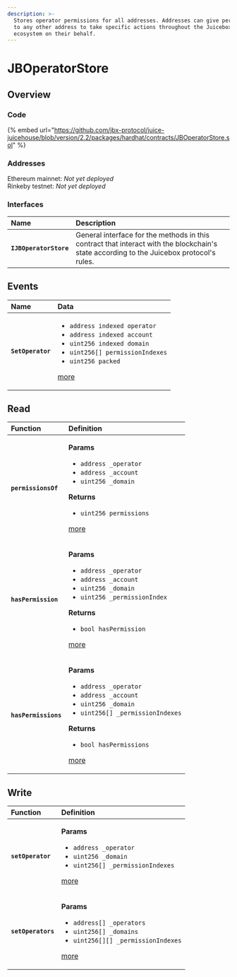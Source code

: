```yaml
---
description: >-
  Stores operator permissions for all addresses. Addresses can give permissions
  to any other address to take specific actions throughout the Juicebox
  ecosystem on their behalf.
---
```


# JBOperatorStore

## Overview

### Code

{% embed url="https://github.com/jbx-protocol/juice-juicehouse/blob/version/2.2/packages/hardhat/contracts/JBOperatorStore.sol" %}

### **Addresses**

Ethereum mainnet: _Not yet deployed_  
Rinkeby testnet: _Not yet deployed_

### **Interfaces**

| **Name** | Description |
| :--- | :--- |
| **`IJBOperatorStore`** | General interface for the methods in this contract that interact with the blockchain's state according to the Juicebox protocol's rules. |

## Events

<table>
  <thead>
    <tr>
      <th style="text-align:left">Name</th>
      <th style="text-align:left">Data</th>
    </tr>
  </thead>
  <tbody>
    <tr>
      <td style="text-align:left"><b><code>SetOperator</code></b>
      </td>
      <td style="text-align:left">
        <ul>
          <li><code>address indexed operator</code> 
          </li>
          <li><code>address indexed account</code> 
          </li>
          <li><code>uint256 indexed domain</code> 
          </li>
          <li><code>uint256[] permissionIndexes</code> 
          </li>
          <li><code>uint256 packed</code>
          </li>
        </ul>
        <p><a href="events/setoperator.md">more</a>
        </p>
      </td>
    </tr>
  </tbody>
</table>

## Read

<table>
  <thead>
    <tr>
      <th style="text-align:left">Function</th>
      <th style="text-align:left">Definition</th>
    </tr>
  </thead>
  <tbody>
    <tr>
      <td style="text-align:left"><b><code>permissionsOf</code></b>
      </td>
      <td style="text-align:left">
        <p><b>Params</b>
        </p>
        <ul>
          <li><code>address _operator</code>
          </li>
          <li><code>address _account</code>
          </li>
          <li><code>uint256 _domain</code>
          </li>
        </ul>
        <p><b>Returns</b>
        </p>
        <ul>
          <li><code>uint256 permissions</code>
          </li>
        </ul>
        <p><a href="properties/permissionsof.md">more</a>
        </p>
      </td>
    </tr>
    <tr>
      <td style="text-align:left"><b><code>hasPermission</code></b>
      </td>
      <td style="text-align:left">
        <p><b>Params</b>
        </p>
        <ul>
          <li><code>address _operator</code> 
          </li>
          <li><code>address _account</code> 
          </li>
          <li><code>uint256 _domain</code> 
          </li>
          <li><code>uint256 _permissionIndex</code>
          </li>
        </ul>
        <p><b>Returns</b>
        </p>
        <ul>
          <li><code>bool hasPermission</code>
          </li>
        </ul>
        <p><a href="read/haspermission.md">more</a>
        </p>
      </td>
    </tr>
    <tr>
      <td style="text-align:left"><b><code>hasPermissions</code></b>
      </td>
      <td style="text-align:left">
        <p><b>Params</b>
        </p>
        <ul>
          <li><code>address _operator</code> 
          </li>
          <li><code>address _account</code> 
          </li>
          <li><code>uint256 _domain</code> 
          </li>
          <li><code>uint256[] _permissionIndexes</code>
          </li>
        </ul>
        <p><b>Returns</b>
        </p>
        <ul>
          <li><code>bool hasPermissions</code>
          </li>
        </ul>
        <p><a href="read/haspermissions.md">more</a>
        </p>
      </td>
    </tr>
  </tbody>
</table>

## Write

<table>
  <thead>
    <tr>
      <th style="text-align:left">Function</th>
      <th style="text-align:left">Definition</th>
    </tr>
  </thead>
  <tbody>
    <tr>
      <td style="text-align:left"><b><code>setOperator</code></b>
      </td>
      <td style="text-align:left">
        <p><b>Params</b>
        </p>
        <ul>
          <li><code>address _operator</code> 
          </li>
          <li><code>uint256 _domain</code> 
          </li>
          <li><code>uint256[] _permissionIndexes</code>
          </li>
        </ul>
        <p><a href="write/setoperator.md">more</a>
        </p>
      </td>
    </tr>
    <tr>
      <td style="text-align:left"><b><code>setOperators</code></b>
      </td>
      <td style="text-align:left">
        <p><b>Params</b>
        </p>
        <ul>
          <li><code>address[] _operators</code> 
          </li>
          <li><code>uint256[] _domains</code> 
          </li>
          <li><code>uint256[][] _permissionIndexes</code>
          </li>
        </ul>
        <p><a href="write/setoperators.md">more</a>
        </p>
      </td>
    </tr>
  </tbody>
</table>

